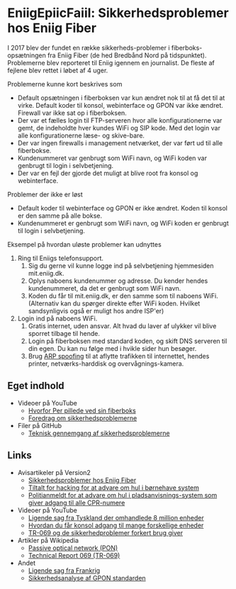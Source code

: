 <h1>EniigEpiicFaiil: Sikkerhedsproblemer hos Eniig Fiber</h1>
<p>I 2017 blev der fundet en r&aelig;kke sikkerheds-problemer i
fiberboks-ops&aelig;tningen fra Eniig Fiber (de hed Bredb&aring;nd Nord p&aring;
tidspunktet). Problemerne blev reporteret til Eniig igennem en journalist. De fleste af
fejlene blev rettet i l&oslash;bet af 4 uger.</p>
<p class="c1">Problemerne kunne kort beskrives som</p>
<ul>
<li>Default ops&aelig;tningen i fiberboksen var kun &aelig;ndret nok til at f&aring; det
til at virke. Default koder til konsol, webinterface og GPON var ikke &aelig;ndret.
Firewall var ikke sat op i fiberboksen.</li>
<li>Der var et f&aelig;lles login til FTP-serveren hvor alle konfigurationerne var gemt,
de indeholdte hver kundes WiFi og SIP kode. Med det login var alle konfigurationerne
l&aelig;se- og skive-bare.</li>
<li>Der var ingen firewalls i management netv&aelig;rket, der var f&oslash;rt ud til alle
fiberbokse.</li>
<li>Kundenummeret var genbrugt som WiFi navn, og WiFi koden var genbrugt til login i
selvbetjening.</li>
<li>Der var en fejl der gjorde det muligt at blive root fra konsol og webinterface.</li>
</ul>
<p class="c1">Problemer der ikke er l&oslash;st</p>
<ul>
<li>Default koder til webinterface og GPON er ikke &aelig;ndret. Koden til konsol er den
samme p&aring; alle bokse.</li>
<li>Kundenummeret er genbrugt som WiFi navn, og WiFi koden er genbrugt til login i
selvbetjening.</li>
</ul>
<p class="c1">Eksempel p&aring; hvordan ul&oslash;ste problemer kan udnyttes</p>
<ol>
<li>Ring til Eniigs telefonsupport.
<ol>
<li>Sig du gerne vil kunne logge ind p&aring; selvbetjening hjemmesiden
mit.eniig.dk.</li>
<li>Oplys naboens kundenummer og adresse. Du kender hendes kundenummeret, da det er
genbrugt som WiFi navn.</li>
<li>Koden du f&aring;r til mit.eniig.dk, er den samme som til naboens WiFi.<br />
(Alternativ kan du sp&oslash;rger direkte efter WiFi koden. Hvilket sandsynligvis
ogs&aring; er muligt hos andre ISP'er)</li>
</ol>
</li>
<li>Login ind p&aring; naboens WiFi.
<ol>
<li>Gratis internet, uden ansvar. Alt hvad du laver af ulykker vil blive sporret tilbage
til hende.</li>
<li>Login p&aring; fiberboksen med standard koden, og skift DNS serveren til din egen. Du
kan nu f&oslash;lge med i hvikle sider hun bes&oslash;ger.</li>
<li>Brug <a rel="nofollow" class="external text" href=
"https://en.wikipedia.org/wiki/ARP_spoofing">ARP spoofing</a> til at aflytte trafikken
til internettet, hendes printer, netv&aelig;rks-harddisk og
overv&aring;gnings-kamera.</li>
</ol>
</li>
</ol>
<h2><span class="mw-headline" id="Eget_indhold">Eget indhold</span></h2>
<ul>
<li>Videoer p&aring; YouTube
<ul>
<li><a rel="nofollow" class="external text" href=
"https://www.youtube.com/watch?v=gf3Unl8L_gc">Hvorfor Per pillede ved sin
fiberboks</a></li>
<li><a rel="nofollow" class="external text" href="https://youtu.be/fTj0ngF4OaU">Foredrag
om sikkerhedsproblemerne</a></li>
</ul>
</li>
<li>Filer på GitHub
<ul>
<li><a href="https://github.com/CableCatDK/EniigEpiicFaiil/blob/master/Teknisk%20gennemgang%20af%20sikkerhedsproblemerne.html"
title="Sikkerhedsproblemer i Icotera i5800 fiberboks fra Bredb&aring;nd Nord">Teknisk
gennemgang af sikkerhedsproblemerne</a></li>
</ul>
</li>
</ul>
<h2><span class="mw-headline" id="Links">Links</span></h2>
<ul>
<li>Avisartikeler p&aring; Version2
<ul>
<li><a rel="nofollow" class="external text" href=
"https://www.version2.dk/artikel/hittepaasom-v2-laeser-graver-md5-kodeord-ud-fiberboks-saa-fik-udbyder-travlt-med-at-lukke">
Sikkerhedsproblemer hos Eniig Fiber</a></li>
<li><a rel="nofollow" class="external text" href=
"https://www.version2.dk/artikel/softwareudvikler-er-blevet-tiltalt-hacking-og-haervaerk-mod-it-systemet-i-sin-soens">
Tiltalt for hacking for at advare om hul i b&oslash;rnehave system</a></li>
<li><a rel="nofollow" class="external text" href=
"https://www.version2.dk/artikel/politianmeldt-at-paapege-svaghed-overfor-kmd-1077571">Politianmeldt
for at advare om hul i pladsanvisnings-system som giver adgang til alle
CPR-numere</a></li>
</ul>
</li>
<li>Videoer p&aring; YouTube
<ul>
<li><a rel="nofollow" class="external text" href=
"https://www.youtube.com/watch?v=C2N98HMrFKc">Ligende sag fra Tyskland der omhandlede 8
million enheder</a></li>
<li><a rel="nofollow" class="external text" href=
"https://www.youtube.com/watch?v=h5PRvBpLuJs">Hvordan du f&aring;r konsol adgang til
mange forskellige enheder</a></li>
<li><a rel="nofollow" class="external text" href=
"https://www.youtube.com/watch?v=rz0SNEFZ8h0">TR-069 og de sikkerhedproblemer forkert
brug giver</a></li>
</ul>
</li>
<li>Artikler p&aring; Wikipedia
<ul>
<li><a rel="nofollow" class="external text" href=
"https://en.wikipedia.org/wiki/Passive_optical_network">Passive optical network
(PON)</a></li>
<li><a rel="nofollow" class="external text" href=
"https://en.wikipedia.org/wiki/TR-069">Technical Report 069 (TR-069)</a></li>
</ul>
</li>
<li>Andet
<ul>
<li><a rel="nofollow" class="external text" href=
"https://pierrekim.github.io/blog/2016-11-01-gpon-ftth-networks-insecurity.html">Ligende
sag fra Frankrig</a></li>
<li><a rel="nofollow" class="external text" href=
"https://docbox.etsi.org/Workshop/2009/200901_SECURITYWORKSHOP/TELECOMITALIA_DELUTIIS_NextGenerationAccessNetwork(in)Security.pdf">
Sikkerhedsanalyse af GPON standarden</a></li>
</ul>
</li>
</ul>
